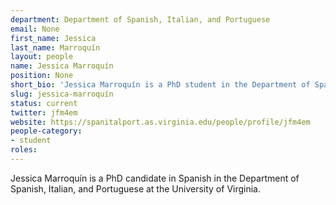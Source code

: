 ```yaml
---
department: Department of Spanish, Italian, and Portuguese
email: None
first_name: Jessica
last_name: Marroquín
layout: people
name: Jessica Marroquín
position: None
short_bio: 'Jessica Marroquín is a PhD student in the Department of Spanish, Italian, and Portuguese at the University of Virginia.'
slug: jessica-marroquín
status: current
twitter: jfm4em
website: https://spanitalport.as.virginia.edu/people/profile/jfm4em
people-category:
- student
roles:
---
```

Jessica Marroquín is a PhD candidate in Spanish in the Department of Spanish, Italian, and Portuguese at the University of Virginia.
